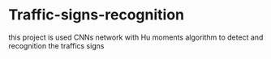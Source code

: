 # Traffic-signs-recognition
this project is used CNNs network with Hu moments algorithm to detect and recognition the traffics signs
